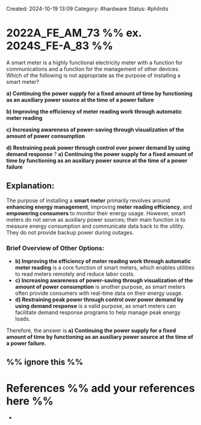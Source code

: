 Created: 2024-10-19 13:09
Category: #hardware 
Status: #philnits


# 2022A_FE_AM_73 %% ex. 2024S_FE-A_83 %%

A smart meter is a highly functional electricity meter with a function for communications and a function for the management of other devices. Which of the following is not appropriate as the purpose of installing a smart meter? 

**a) Continuing the power supply for a fixed amount of time by functioning as an auxiliary power source at the time of a power failure** 

**b) Improving the efficiency of meter reading work through automatic meter reading** 

**c) Increasing awareness of power-saving through visualization of the amount of power consumption** 

**d) Restraining peak power through control over power demand by using demand response**
? 
**a) Continuing the power supply for a fixed amount of time by functioning as an auxiliary power source at the time of a power failure** 

## **Explanation:**

The purpose of installing a **smart meter** primarily revolves around **enhancing energy management**, improving **meter reading efficiency**, and **empowering consumers** to monitor their energy usage. However, smart meters do not serve as auxiliary power sources; their main function is to measure energy consumption and communicate data back to the utility. They do not provide backup power during outages.

### Brief Overview of Other Options:

- **b) Improving the efficiency of meter reading work through automatic meter reading** is a core function of smart meters, which enables utilities to read meters remotely and reduce labor costs.
- **c) Increasing awareness of power-saving through visualization of the amount of power consumption** is another purpose, as smart meters often provide consumers with real-time data on their energy usage.
- **d) Restraining peak power through control over power demand by using demand response** is a valid purpose, as smart meters can facilitate demand response programs to help manage peak energy loads.

Therefore, the answer is **a) Continuing the power supply for a fixed amount of time by functioning as an auxiliary power source at the time of a power failure.**



%% ignore this %%
---









# References %% add your references here %%
- 